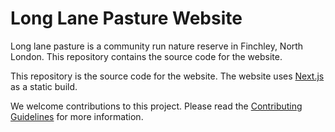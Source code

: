 # Long Lane Pasture Website

Long lane pasture is a community run nature reserve in Finchley, North London. This repository contains the source code for the website.

This repository is the source code for the website. The website uses [Next.js](https://nextjs.org/) as a static build.

We welcome contributions to this project. Please read the [Contributing Guidelines](CONTRIBUTING.md) for more information.
